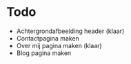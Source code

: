 # Todo

- Achtergrondafbeelding header (klaar)
- Contactpagina maken 
- Over mij pagina maken (klaar)
- Blog pagina maken